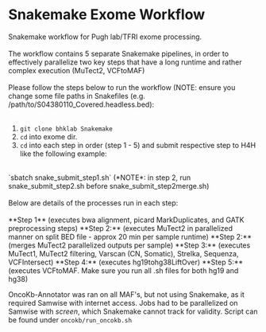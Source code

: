 # Snakemake Exome Workflow

Snakemake workflow for Pugh lab/TFRI exome processing.
<br>
<br> 
The workflow contains 5 separate Snakemake pipelines,
in order to effectively parallelize two key steps that have a long runtime and rather complex execution (MuTect2, VCFtoMAF)
<br>
<br> 
Please follow the steps below to run the workflow (NOTE: ensure you change some file paths in Snakefiles (e.g. /path/to/S04380110_Covered.headless.bed):
<br>
<br> 
1. `git clone bhklab Snakemake`
2. `cd` into exome dir.
3.  `cd` into each step in order (step 1 - 5) and submit respective step to H4H like the following example:
<br> 
`sbatch snake_submit_step1.sh` (*NOTE*: in step 2, run snake_submit_step2.sh before snake_submit_step2merge.sh)
<br>
<br> 
Below are details of the processes run in each step:
<br>
<br>
**Step 1** (executes bwa alignment, picard MarkDuplicates, and GATK preprocessing steps)
**Step 2:** (executes MuTect2 in parallelized manner on split BED file - approx 20 min per sample runtime)
**Step 2:** (merges MuTect2 parallelized outputs per sample)
**Step 3:** (executes MuTect1, MuTect2 filtering, Varscan (CN, Somatic), Strelka, Sequenza, VCFIntersect)
**Step 4:** (executes hg19tohg38LiftOver)
**Step 5:** (executes VCFtoMAF. Make sure you run all .sh files for both hg19 and hg38)

OncoKb-Annotator was ran on all MAF's, but not using Snakemake, as it required Samwise with internet access. Jobs
had to be parallelized on Samwise with *screen*, which Snakemake cannot track for validity. Script can be found under
`oncokb/run_oncokb.sh`
